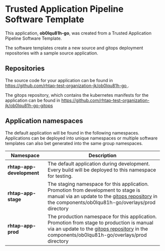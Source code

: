 # Trusted Application Pipeline Software Template

This application, **ob0lqu81h-go**, was created from a Trusted Application Pipeline Software Template.

The software templates create a new source and gitops deployment repositories with a sample source application. 

## Repositories

The source code for your application can be found in [https://github.com/rhtap-test-organization-jk/ob0lqu81h-go ](https://github.com/rhtap-test-organization-jk/ob0lqu81h-go ).
 
The gitops repository, which contains the kubernetes manifests for the application can be found in 
[https://github.com/rhtap-test-organization-jk/ob0lqu81h-go-gitops ](https://github.com/rhtap-test-organization-jk/ob0lqu81h-go-gitops ) 

## Application namespaces 

The default application will be found in the following namespaces. Applications can be deployed into unique namespaces or multiple software templates can also bet generated into the same group namespaces.  

|  Namespace   |  Description   |  
| -------- | -------- |   
| **rhtap-app-development** | The default application during development. Every build will be deployed to this namespace for testing. | 
| **rhtap-app-stage** | The staging namespace for this application. Promotion from development to stage is manual via an update to the [gitops repository](https://github.com/rhtap-test-organization-jk/ob0lqu81h-go-gitops ) in the components/ob0lqu81h-go/overlays/prod directory |  
| **rhtap-app-prod** | The production namespace for this application. Promotion from stage to production is manual via an update to the [gitops repository](https://github.com/rhtap-test-organization-jk/ob0lqu81h-go-gitops ) in the components/ob0lqu81h-go/overlays/prod directory | 